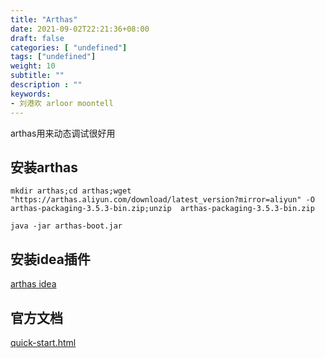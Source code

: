 ```yaml
---
title: "Arthas"
date: 2021-09-02T22:21:36+08:00
draft: false
categories: [ "undefined"]
tags: ["undefined"]
weight: 10
subtitle: ""
description : ""
keywords:
- 刘港欢 arloor moontell
---
```


arthas用来动态调试很好用
<!--more-->

## 安装arthas

```
mkdir arthas;cd arthas;wget "https://arthas.aliyun.com/download/latest_version?mirror=aliyun" -O arthas-packaging-3.5.3-bin.zip;unzip  arthas-packaging-3.5.3-bin.zip

java -jar arthas-boot.jar
```

## 安装idea插件

[arthas idea](https://plugins.jetbrains.com/plugin/13581-arthas-idea)

## 官方文档

[quick-start.html](https://arthas.aliyun.com/doc/quick-start.html)